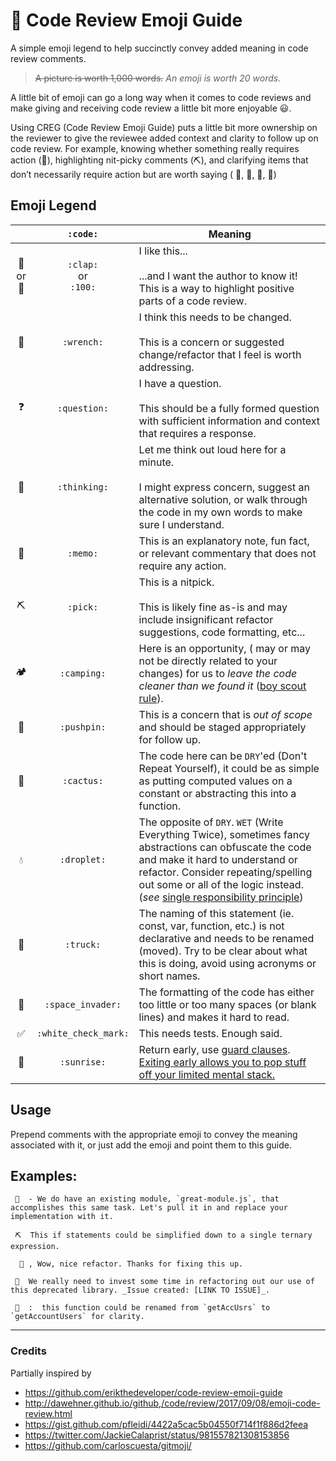 # 📘 Code Review Emoji Guide

A simple emoji legend to help succinctly convey added meaning in code review comments.

> ~~A picture is worth 1,000 words.~~ _An emoji is worth 20 words._

A little bit of emoji can go a long way when it comes to code reviews and make giving and receiving code review a little bit more enjoyable 😃.

Using CREG (Code Review Emoji Guide) puts a little bit more ownership on the reviewer to give the reviewee added context and clarity to follow up on code review. For example, knowing whether something really requires action (🔧), highlighting nit-picky comments (⛏), and clarifying items that don’t necessarily require action but are worth saying ( 📝, 🤔, 🌵, 💯)

## Emoji Legend

|     |   `:code:`   | Meaning                                                                                                                                                                             |
| :-: | :----------: | ----------------------------------------------------------------------------------------------------------------------------------------------------------------------------------- |
| 👏 <br/> or <br/>💯 | `:clap:`<br/> or <br/>`:100:`  | I like this... <br /><br /> ...and I want the author to know it! This is a way to highlight positive parts of a code review.                                                        |
| 🔧  |  `:wrench:`  | I think this needs to be changed. <br /><br />This is a concern or suggested change/refactor that I feel is worth addressing.                                                       |
| ❓ | `:question:` | I have a question. <br /><br /> This should be a fully formed question with sufficient information and context that requires a response.                                            |
| 🤔  | `:thinking:` | Let me think out loud here for a minute. <br /><br /> I might express concern, suggest an alternative solution, or walk through the code in my own words to make sure I understand. |
| 📝  |   `:memo:`   | This is an explanatory note, fun fact, or relevant commentary that does not require any action.                                                                                     |
| ⛏   |   `:pick:`   | This is a nitpick. <br /><br /> This is likely fine as-is and may include insignificant refactor suggestions, code formatting, etc...                                               |
| 🏕  | `:camping:`  | Here is an opportunity, ( may or may not be directly related to your changes) for us to _leave the code cleaner than we found it_ ([boy scout rule](http://www.informit.com/articles/article.aspx?p=1235624&seqNum=6)).                                      |
| 📌  | `:pushpin:`  | This is a concern that is _out of scope_ and should be staged appropriately for follow up.                                                                                          |
| 🌵 | `:cactus:`  | The code here can be `DRY`'ed (Don't Repeat Yourself), it could be as simple as putting computed values on a constant or abstracting this into a function.   |
| 💧 | `:droplet:`  | The opposite of `DRY`. `WET` (Write Everything Twice), sometimes fancy abstractions can obfuscate the code and make it hard to understand or refactor. Consider repeating/spelling out some or all of the logic instead. (_see_ [single responsibility principle](https://en.wikipedia.org/wiki/Single_responsibility_principle))  |
| 🚚  | `:truck:`  | The naming of this statement (ie. const, var, function, etc.) is not declarative and needs to be renamed (moved). Try to be clear about what this is doing, avoid using acronyms or short names. |
| 👾  | `:space_invader:` | The formatting of the code has either too little or too many spaces (or blank lines) and makes it hard to read. |
| ✅ | `:white_check_mark:` | This needs tests. Enough said. |
| 🌅 | `:sunrise:` | Return early, use [guard clauses](https://refactoring.com/catalog/replaceNestedConditionalWithGuardClauses.html). [Exiting early allows you to pop stuff off your limited mental stack.](https://softwareengineering.stackexchange.com/questions/18454/should-i-return-from-a-function-early-or-use-an-if-statement#comment27703_18459)  |


## Usage

Prepend comments with the appropriate emoji to convey the meaning associated with it, or just add the emoji and point them to this guide.

## Examples:

```
 🔧  - We do have an existing module, `great-module.js`, that accomplishes this same task. Let's pull it in and replace your implementation with it.
```
```
 ⛏  This if statements could be simplified down to a single ternary expression.
```

```
  💯 , Wow, nice refactor. Thanks for fixing this up.
```
```
 📌  We really need to invest some time in refactoring out our use of this deprecated library. _Issue created: [LINK TO ISSUE]_.
```
```
 🚚  :  this function could be renamed from `getAccUsrs` to `getAccountUsers` for clarity.
```
---

### Credits

Partially inspired by

* https://github.com/erikthedeveloper/code-review-emoji-guide
* http://dawehner.github.io/github,/code/review/2017/09/08/emoji-code-review.html
* https://gist.github.com/pfleidi/4422a5cac5b04550f714f1f886d2feea
* https://twitter.com/JackieCalaprist/status/981557821308153856
* https://github.com/carloscuesta/gitmoji/
